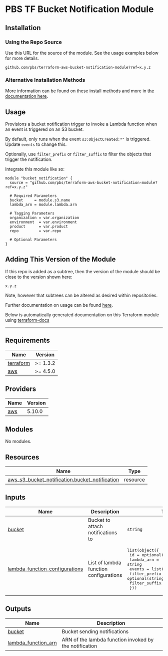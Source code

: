 # PBS TF Bucket Notification Module

## Installation

### Using the Repo Source

Use this URL for the source of the module. See the usage examples below for more details.

```hcl
github.com/pbs/terraform-aws-bucket-notification-module?ref=x.y.z
```

### Alternative Installation Methods

More information can be found on these install methods and more in [the documentation here](./docs/general/install).

## Usage

Provisions a bucket notification trigger to invoke a Lambda function when an event is triggered on an S3 bucket.

By default, only runs when the event `s3:ObjectCreated:*"` is triggered. Update `events` to change this.

Optionally, use `filter_prefix` or `filter_suffix` to filter the objects that trigger the notification.

Integrate this module like so:

```hcl
module "bucket_notification" {
  source = "github.com/pbs/terraform-aws-bucket-notification-module?ref=x.y.z"

  # Required Parameters
  bucket     = module.s3.name
  lambda_arn = module.lambda.arn

  # Tagging Parameters
  organization = var.organization
  environment  = var.environment
  product      = var.product
  repo         = var.repo

  # Optional Parameters
}
```

## Adding This Version of the Module

If this repo is added as a subtree, then the version of the module should be close to the version shown here:

`x.y.z`

Note, however that subtrees can be altered as desired within repositories.

Further documentation on usage can be found [here](./docs).

Below is automatically generated documentation on this Terraform module using [terraform-docs][terraform-docs]

---

[terraform-docs]: https://github.com/terraform-docs/terraform-docs

## Requirements

| Name | Version |
|------|---------|
| <a name="requirement_terraform"></a> [terraform](#requirement\_terraform) | >= 1.3.2 |
| <a name="requirement_aws"></a> [aws](#requirement\_aws) | >= 4.5.0 |

## Providers

| Name | Version |
|------|---------|
| <a name="provider_aws"></a> [aws](#provider\_aws) | 5.10.0 |

## Modules

No modules.

## Resources

| Name | Type |
|------|------|
| [aws_s3_bucket_notification.bucket_notification](https://registry.terraform.io/providers/hashicorp/aws/latest/docs/resources/s3_bucket_notification) | resource |

## Inputs

| Name | Description | Type | Default | Required |
|------|-------------|------|---------|:--------:|
| <a name="input_bucket"></a> [bucket](#input\_bucket) | Bucket to attach notifications to | `string` | n/a | yes |
| <a name="input_lambda_function_configurations"></a> [lambda\_function\_configurations](#input\_lambda\_function\_configurations) | List of lambda function configurations | <pre>list(object({<br>    id            = optional(string)<br>    lambda_arn    = string<br>    events        = list(string)<br>    filter_prefix = optional(string)<br>    filter_suffix = optional(string)<br>  }))</pre> | n/a | yes |

## Outputs

| Name | Description |
|------|-------------|
| <a name="output_bucket"></a> [bucket](#output\_bucket) | Bucket sending notifications |
| <a name="output_lambda_function_arn"></a> [lambda\_function\_arn](#output\_lambda\_function\_arn) | ARN of the lambda function invoked by the notification |
